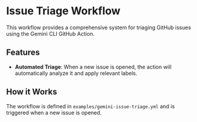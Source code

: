 # Issue Triage Workflow

This workflow provides a comprehensive system for triaging GitHub issues using the Gemini CLI GitHub Action.

## Features

- **Automated Triage**: When a new issue is opened, the action will automatically analyze it and apply relevant labels.

## How it Works

The workflow is defined in `examples/gemini-issue-triage.yml` and is triggered when a new issue is opened.
